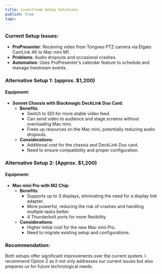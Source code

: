 ```yaml
---
title: Livestream Setup Solutions
publish: true
tags:
---
```

### Current Setup Issues:
- **ProPresenter**: Receiving video from Tongveo PTZ camera via Elgato CamLink 4K to Mac mini M1.
- **Problems**: Audio dropouts and occasional crashes.
- **Automation**: Uses ProPresenter's calendar feature to schedule and manage livestream events.

### Alternative Setup 1:  (approx. $1,200)
#### Equipment:
- **Sonnet Chassis with Blackmagic DeckLink Duo Card**: 
  - **Benefits**: 
    - Switch to SDI for more stable video feed.
    - Can send video to audience and stage screens without overloading Mac mini.
    - Frees up resources on the Mac mini, potentially reducing audio dropouts.
  - **Considerations**:
    - Additional cost for the chassis and DeckLink Duo card.
    - Need to ensure compatibility and proper configuration.

### Alternative Setup 2: (Approx. $1,200)
#### Equipment:
- **Mac mini Pro with M2 Chip**:
  - **Benefits**:
    - Supports up to 3 displays, eliminating the need for a display link adapter.
    - More powerful, reducing the risk of crashes and handling multiple tasks better.
    - 4 Thunderbolt ports for more flexibility.
  - **Considerations**:
    - Higher initial cost for the new Mac mini Pro.
    - Need to migrate existing setup and configurations.

### Recommendation:
Both setups offer significant improvements over the current system. I recommend Option 2 as it not only addresses our current issues but also prepares us for future technological needs.